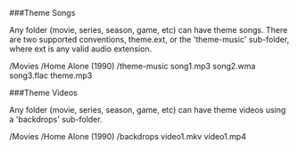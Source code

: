###Theme Songs
 
Any folder (movie, series, season, game, etc) can have theme songs. There are two supported conventions, theme.ext, or the 'theme-music' sub-folder, where ext is any valid audio extension.

/Movies
   /Home Alone (1990)
      /theme-music
          song1.mp3
          song2.wma
          song3.flac
      theme.mp3
 
###Theme Videos
 
Any folder (movie, series, season, game, etc) can have theme videos using a 'backdrops' sub-folder. 

/Movies
   /Home Alone (1990)
      /backdrops
          video1.mkv
          video1.mp4